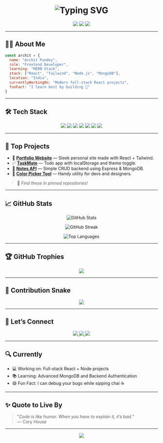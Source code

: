 
<!-- Archit Pandey GitHub Profile README -->

<!-- Typing SVG Intro -->
<h1 align="center">
  <img src="https://readme-typing-svg.demolab.com?font=Fira+Code&pause=1000&color=36BCF7&center=true&vCenter=true&width=435&lines=Hi+%F0%9F%91%8B%2C+I'm+Archit+Pandey!;Frontend+Developer+from+India;Learning+MERN+Stack+%F0%9F%92%BB;JavaScript+%7C+React+%7C+Tailwind+Lover" alt="Typing SVG" />
</h1>

<p align="center">
  <img src="https://img.shields.io/badge/Frontend-Developer-36BCF7?style=for-the-badge&logo=react" />
  <img src="https://img.shields.io/badge/MERN%20Stack-Developer-success?style=for-the-badge" />
  <img src="https://img.shields.io/badge/Open%20Source-Contributor-orange?style=for-the-badge" />
</p>

---

## 🧑‍💻 About Me

```js
const archit = {
  name: "Archit Pandey",
  role: "Frontend Developer",
  learning: "MERN Stack",
  stack: ["React", "Tailwind", "Node.js", "MongoDB"],
  location: "India",
  currentlyWorkingOn: "Modern full-stack React projects",
  funFact: "I learn best by building 🚀"
}
```

---

## 🛠️ Tech Stack

<p align="center">
  <img src="https://img.shields.io/badge/JavaScript-F7DF1E?style=for-the-badge&logo=javascript&logoColor=black" />
  <img src="https://img.shields.io/badge/React-20232A?style=for-the-badge&logo=react&logoColor=61DAFB" />
  <img src="https://img.shields.io/badge/TailwindCSS-0EA5E9?style=for-the-badge&logo=tailwindcss&logoColor=white" />
  <img src="https://img.shields.io/badge/Node.js-339933?style=for-the-badge&logo=nodedotjs&logoColor=white" />
  <img src="https://img.shields.io/badge/Express-000000?style=for-the-badge&logo=express&logoColor=white" />
  <img src="https://img.shields.io/badge/MongoDB-4EA94B?style=for-the-badge&logo=mongodb&logoColor=white" />
  <img src="https://img.shields.io/badge/Git-F05032?style=for-the-badge&logo=git&logoColor=white" />
</p>

---

## 🌟 Top Projects

- 🚀 [**Portfolio Website**](#) — Sleek personal site made with React + Tailwind.  
- ✅ [**TaskMate**](#) — Todo app with localStorage and theme toggle.  
- 📝 [**Notes API**](#) — Simple CRUD backend using Express & MongoDB.  
- 🎨 [**Color Picker Tool**](#) — Handy utility for devs and designers.

> 🔗 _Find these in pinned repositories!_

---

## 📈 GitHub Stats

<p align="center">
  <img src="https://github-readme-stats.vercel.app/api?username=architpandey&show_icons=true&theme=tokyonight&hide_border=false" alt="GitHub Stats" />
</p>
<p align="center">
  <img src="https://github-readme-streak-stats.herokuapp.com/?user=architpandey&theme=tokyonight&hide_border=false" alt="GitHub Streak" />
</p>
<p align="center">
  <img src="https://github-readme-stats.vercel.app/api/top-langs/?username=architpandey&layout=compact&theme=tokyonight&hide_border=false" alt="Top Languages" />
</p>

---

## 🏆 GitHub Trophies

<p align="center">
  <img src="https://github-profile-trophy.vercel.app/?username=architpandey&theme=tokyonight&no-frame=true&row=1&column=7" />
</p>

---

## 🐍 Contribution Snake

<p align="center">
  <img src="https://raw.githubusercontent.com/architpandey/architpandey/output/github-contribution-grid-snake.svg" />
</p>

---

## 🤝 Let’s Connect

<p align="center">
  <a href="mailto:architpandey@example.com">
    <img src="https://img.shields.io/badge/Gmail-D14836?style=for-the-badge&logo=gmail&logoColor=white"/>
  </a>
  <a href="https://www.linkedin.com/in/architpandey">
    <img src="https://img.shields.io/badge/LinkedIn-0A66C2?style=for-the-badge&logo=linkedin&logoColor=white"/>
  </a>
  <a href="https://architpandey.vercel.app">
    <img src="https://img.shields.io/badge/Portfolio-000000?style=for-the-badge&logo=vercel&logoColor=white"/>
  </a>
</p>

---

## 🔍 Currently

- 💻 Working on: Full-stack React + Node projects  
- 📚 Learning: Advanced MongoDB and Backend Authentication  
- 😄 Fun Fact: I can debug your bugs while sipping chai ☕  

---

## ✨ Quote to Live By

> "_Code is like humor. When you have to explain it, it’s bad._"  
> — Cory House

---

<p align="center">
  <img src="https://capsule-render.vercel.app/api?type=waving&color=36BCF7&height=100&section=footer" />
</p>

